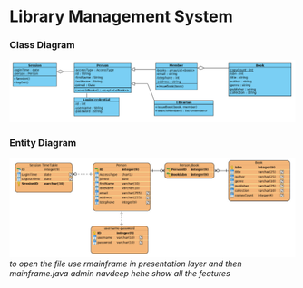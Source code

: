 # Library Management System
### Class Diagram
![Class Diagram](ClassDiagram/class_diagram.jpg?raw=true  "Class Diagram")

### Entity Diagram
![Entity Diagram](ClassDiagram/entity_diagram.jpg?raw=true  "Entity Diagram")
*to open the file use rmainframe in presentation layer and then mainframe.java*
*admin navdeep hehe*
*show all the features*

